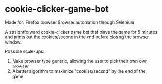 # cookie-clicker-game-bot

Made for: Firefox browser
Browser automation through Selenium

A straightforward cookie-clicker game bot that plays the game for 5 minutes and prints out the cookies/second in the end before closing the browser window.

Possible scale-ups:
1) Make browser type generic, allowing the user to pick their own own browser
2) A better algorithm to maximize "cookies/second" by the end of the game
